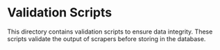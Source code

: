 # Validation Scripts

This directory contains validation scripts to ensure data integrity.
These scripts validate the output of scrapers before storing in the database.